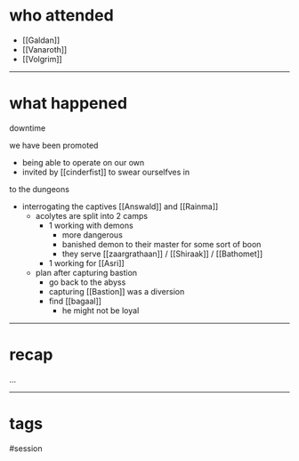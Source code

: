 # who attended

- [[Galdan]]
- [[Vanaroth]]
- [[Volgrim]]

---
# what happened

downtime

we have been promoted
- being able to operate on our own
- invited by [[cinderfist]] to swear ourselfves in

to the dungeons
- interrogating the captives [[Answald]] and [[Rainma]]
	- acolytes are split into 2 camps
		- 1 working with demons
			- more dangerous
			- banished demon to their master for some sort of boon
			- they serve [[zaargrathaan]] / [[Shiraak]] / [[Bathomet]]
		- 1 working for [[Asri]]
	- plan after capturing bastion
		- go back to the abyss 
		- capturing [[Bastion]] was a diversion
		- find [[bagaal]]
			- he might not be loyal 
---
# recap

...

---
# tags

#session
